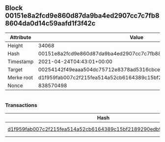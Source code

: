 ## Block 00151e8a2fcd9e860d87da9ba4ed2907cc7c7fb88604da0d14c59aafd1f3f42c

Attribute | Value
--- | ---
Height | 34068
Hash | 00151e8a2fcd9e860d87da9ba4ed2907cc7c7fb88604da0d14c59aafd1f3f42c
Timestamp | 2021-04-24T04:43:01+00:00
Target | 00254142f49eaaa504dc75712e8378ad5316cbcead634704b3734b6271167cc4
Merke root | d1f959fab007c2f215fea514a52cb6164389c15bf2189290edb920c586a741a7
Nonce | 838570498

```

```

### Transactions

Hash | Amount
--- | ---
[d1f959fab007c2f215fea514a52cb6164389c15bf2189290edb920c586a741a7](d1f959fab007c2f215fea514a52cb6164389c15bf2189290edb920c586a741a7.md) | 10.00000000 SKEPTI 
